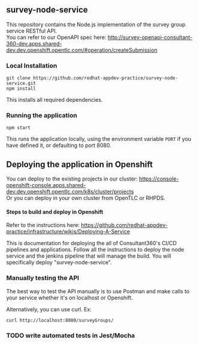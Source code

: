 ## survey-node-service

This repository contains the Node.js implementation of the survey group service RESTful API. <br/>
You can refer to our OpenAPI spec here: http://survey-openapi-consultant-360-dev.apps.shared-dev.dev.openshift.opentlc.com/#operation/createSubmission

### Local Installation

```
git clone https://github.com/redhat-appdev-practice/survey-node-service.git
npm install
```

This installs all required dependencies.

### Running the application

```
npm start
```

This runs the application locally, using the environment variable `PORT` if you have defined it, or defaulting to port 8080.

## Deploying the application in Openshift

You can deploy to the existing projects in our cluster: https://console-openshift-console.apps.shared-dev.dev.openshift.opentlc.com/k8s/cluster/projects<br/>
Or you can deploy in your own cluster from OpenTLC or RHPDS.

#### Steps to build and deploy in Openshift

Refer to the instructions here: https://github.com/redhat-appdev-practice/infrastructure/wikis/Deploying-A-Service <br/>

This is documentation for deploying the all of Consultant360's CI/CD pipelines and applications. 
Follow all the instructions to deploy the node service and the jenkins pipeline that will manage the build.
You will specifically deploy "survey-node-service".

### Manually testing the API

The best way to test the API manually is to use Postman and make calls to your service whether it's on localhost or Openshift. <br/>

Alternatively, you can use curl. Ex:
```
curl http://localhost:8080/surveyGroups/
```

### TODO write automated tests in Jest/Mocha